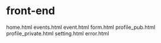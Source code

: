 # front-end

home.html
events.html
event.html
form.html
profile_pub.html
profile_private.html
setting.html
error.html
